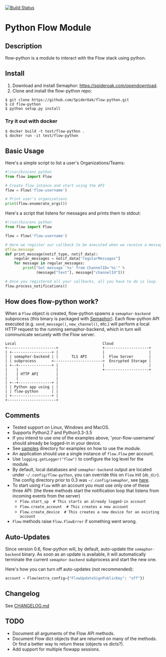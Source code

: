 [![Build Status](https://travis-ci.org/SpiderOak/flow-python.svg?branch=master)](https://travis-ci.org/SpiderOak/flow-python)

# Python Flow Module

## Description

flow-python is a module to interact with the Flow stack using python.

## Install

1. Download and install Semaphor: https://spideroak.com/opendownload.
2. Clone and install the flow-python repo:
```
$ git clone https://github.com/SpiderOak/flow-python.git
$ cd flow-python
$ python setup.py install
```

### Try it out with docker

```
$ docker build -t test/flow-python .
$ docker run -it test/flow-python
```

## Basic Usage

Here's a simple script to list a user's Organizations/Teams:
```python
#!/usr/bin/env python
from flow import Flow

# Create flow intance and start using the API
flow = Flow('flow-username')

# Print user's organizations
print(flow.enumerate_orgs())
```

Here's a script that listens for messages and prints them to stdout:
```python
#!/usr/bin/env python
from flow import Flow

flow = Flow('flow-username')

# Here we register our callback to be executed when we receive a message
@flow.message
def print_message(notif_type, notif_data):
    regular_messages = notif_data["regularMessages"]
    for message in regular_messages:
        print("Got message '%s' from ChannelID='%s'" %
              (message["text"], message["channelId"]))

# Once you registered all your callbacks, all you have to do is loop.
flow.process_notifications()
```

## How does flow-python work?

When a `Flow` object is created, flow-python spawns a `semaphor-backend` subprocess (this binary is packaged with [Semaphor](https://spideroak.com/opendownload)). Each flow-python API executed (e.g. `send_message()`, `new_channel()`, etc.) will perform a local HTTP request to the running semaphor-backend, which in turn will communicate securely with the Flow server.

```
Local                                       Cloud
+----------------------+                    +--------------------+
| +------------------+ |                    |                    |
| | semaphor-backend | |      TLS API       |  Flow Server       |
| | subprocess       <---------------------->  Encrypted Storage |
| +--+---------------+ |                    |                    |
|    |                 |                    +--------------------+
|    | HTTP API        |
|    |                 |
| +--+---------------+ |
| | Python app using | |
| | flow-python      | |
| +------------------+ |
+----------------------+
```

## Comments

- Tested support on Linux, Windows and MacOS.
- Supports Python2.7 and Python3.3-3.5
- If you intend to use one of the examples above, 'your-flow-username' should already be logged-in in your device.
- See [samples](samples/) directory for examples on how to use the module.
- An application should use a single instance of `flow.Flow` per account.
- Use `logging.getLogger("flow")` to configure the log level for the module.
- By default, local databases and `semaphor-backend` output are located under `~/.config/flow-python`, you can override this on `Flow` init (`db_dir`). The config directory prior to 0.3 was `~/.config/semaphor`, see [here](CHANGELOG.md#03).
- To start using `Flow` with an account you must use only one of these three API: (the three methods start the notification loop that listens from incoming events from the server)
  - `Flow.start_up  # This starts an already logged-in account`
  - `Flow.create_account  # This creates a new account`
  - `Flow.create_device  # This creates a new device for an existing account`
- `Flow` methods raise `Flow.FlowError` if something went wrong. 

## Auto-Updates

Since version 0.6, flow-python will, by default, auto-update the `semaphor-backend` binary. As soon as an update is available, it will automatically terminate the current `semaphor-backend` subprocess and start the new one.

Here's how you can turn off auto-updates (not recommended):
```python
account = Flow(extra_config={"FlowUpdateSignPublicKey": "off"})
```

## Changelog

See [CHANGELOG.md](CHANGELOG.md)

## TODO

- Document all arguments of the Flow API methods.
- Document Flow dict objects that are returned on many of the methods. Or find a better way to return these (objects vs dicts?).
- Add support for multiple flowapp sessions.
